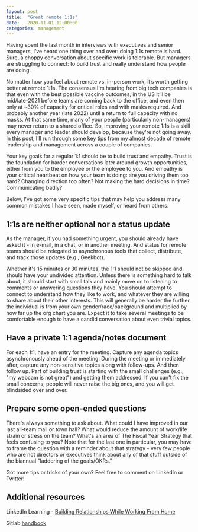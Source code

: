 ```yaml
---
layout: post
title:  "Great remote 1:1s"
date:   2020-11-01 12:00:00
categories: management 
---
```


Having spent the last month in interviews with executives and senior managers, I’ve heard one thing over and over: doing 1:1s remote is hard. Sure, a choppy conversation about specific work is tolerable. But managers are struggling to connect: to build trust and really understand how people are doing.

No matter how you feel about remote vs. in-person work, it’s worth getting better at remote 1:1s. The consensus I'm hearing from big tech companies is that even with the best possible vaccine outcomes, in the US it’ll be mid/late-2021 before teams are coming back to the office, and even then only at ~30% of capacity for critical roles and with masks required. And probably another year (late 2022) until a return to full capacity with no masks. At that same time, many of your people (particularly non-managers) may never return to a shared office. So, improving your remote 1:1s is a skill every manager and leader should develop, because they're not going away. In this post, I’ll run through some key tips from my almost decade of remote leadership and management across a couple of companies.

Your key goals for a regular 1:1 should be to build trust and empathy. Trust is the foundation for harder conversations later around growth opportunities, either from you to the employee or the employee to you. And empathy is your critical heartbeat on how your team is doing: are you driving them too hard? Changing direction too often? Not making the hard decisions in time? Communicating badly?

Below, I've got some very specific tips that may help you address many common mistakes I have seen, made myself, or heard from others.

## 1:1s are neither optional nor a status update
As the manager, if you had something urgent, you should already have asked it - in e-mail, in a chat, or in another meeting. And status for remote teams should be relegated to asynchronous tools that collect, distribute, and track those updates (e.g., Geekbot).

Whether it's 15 minutes or 30 minutes, the 1:1 should not be skipped and should have your undivided attention. Unless there is something hard to talk about, it should start with small talk and mainly move on to listening to comments or answering questions they have. You should attempt to connect to understand how they like to work, and whatever they are willing to share about their other interests. This will generally be harder the further the individual is from your own gender/race/background and multiplied by how far up the org chart you are. Expect it to take several meetings to be comfortable enough to have a candid conversation about even trivial topics.

## Have a private 1:1 agenda/notes document
For each 1:1, have an entry for the meeting. Capture any agenda topics asynchronously ahead of the meeting. During the meeting or immediately after, capture any non-sensitive topics along with follow-ups. And then follow up. Part of building trust is starting with the small challenges (e.g., "my webcam is not great") and getting them addressed. If you can't fix the small concerns, people will never raise the big ones, and you will get blindsided over and over.

## Prepare some open-ended questions
There's always something to ask about. What could I have improved in our last all-team mail or town hall? What would reduce the amount of work/life strain or stress on the team? What's an area of The Fiscal Year Strategy that feels confusing to you? Note that for the last one in particular, you may have to frame the question with a reminder about that strategy - very few people who are not directors or executives think about any of that stuff outside of the biannual "laddering of the goals/OKRs."

Got more tips or tricks of your own? Feel free to comment on LinkedIn or Twitter!

## Additional resources
LinkedIn Learning - <a href="https://www.linkedin.com/learning/building-relationships-while-working-from-home/use-friendly-communication">Building Relationships While Working From Home</a> 

Gitlab <a href="https://about.gitlab.com/handbook/leadership/1-1/">handbook</a>

